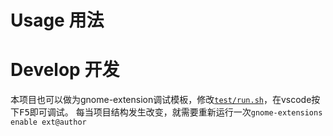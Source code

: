 # Usage 用法


# Develop 开发
本项目也可以做为gnome-extension调试模板，修改[`test/run.sh`](test/run.sh)，在vscode按下<kbd>F5</kbd>即可调试。
每当项目结构发生改变，就需要重新运行一次`gnome-extensions enable ext@author`